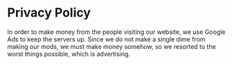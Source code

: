 # Privacy Policy
In order to make money from the people visiting our website, we use Google Ads to keep the servers up.
Since we do not make a single dime from making our mods, we must make money somehow, so we resorted to the worst things possible, which is advertising. 
